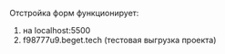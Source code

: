 Отстройка форм функционирует: 
1. на localhost:5500
2. f98777u9.beget.tech (тестовая выгрузка проекта)